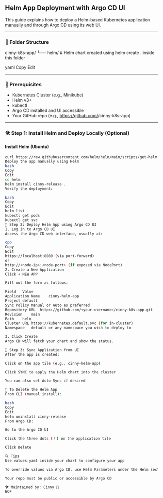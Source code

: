 ## Helm App Deployment with Argo CD UI

This guide explains how to deploy a Helm-based Kubernetes application manually and through Argo CD using its web UI.

---

### 📁 Folder Structure

cinny-k8s-app/
└── helm/ # Helm chart created using helm create . inside this folder

yaml
Copy
Edit

---

### 🧰 Prerequisites

- Kubernetes Cluster (e.g., Minikube)
- Helm v3+
- kubectl
- Argo CD installed and UI accessible
- Your GitHub repo (e.g., https://github.com/<your-username>/cinny-k8s-app)

---

### 🛠️ Step 1: Install Helm and Deploy Locally (Optional)

#### Install Helm (Ubuntu)

```bash
curl https://raw.githubusercontent.com/helm/helm/main/scripts/get-helm-3 | bash
Deploy the app manually using Helm
bash
Copy
Edit
cd helm
helm install cinny-release .
Verify the deployment:

bash
Copy
Edit
helm list
kubectl get pods
kubectl get svc
🚀 Step 2: Deploy Helm App using Argo CD UI
1. Log in to Argo CD UI
Access the Argo CD web interface, usually at:

cpp
Copy
Edit
https://localhost:8080 (via port-forward)
or
http://<node-ip>:<node-port> (if exposed via NodePort)
2. Create a New Application
Click + NEW APP

Fill out the form as follows:

Field	Value
Application Name	cinny-helm-app
Project	default
Sync Policy	Manual or Auto as preferred
Repository URL	https://github.com/<your-username>/cinny-k8s-app.git
Revision	main
Path	helm
Cluster URL	https://kubernetes.default.svc (for in-cluster)
Namespace	default or any namespace you wish to deploy to

3. Click Create
Argo CD will fetch your chart and show the status.

🔄 Step 3: Sync Application from UI
After the app is created:

Click on the app tile (e.g., cinny-helm-app)

Click SYNC to apply the Helm chart into the cluster

You can also set Auto-Sync if desired

🧹 To Delete the Helm App
From CLI (manual install):

bash
Copy
Edit
helm uninstall cinny-release
From Argo CD:

Go to the Argo CD UI

Click the three dots (⋮) on the application tile

Click Delete

🔍 Tips
Use values.yaml inside your chart to configure your app

To override values via Argo CD, use Helm Parameters under the Helm section of the App form

Your repo must be public or accessible by Argo CD

🛠 Maintained by: Cinny 🚀
EOF
